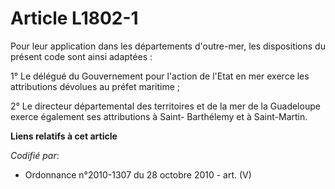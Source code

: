 # Article L1802-1

Pour leur application dans les départements d'outre-mer, les dispositions du présent code sont ainsi adaptées :

1° Le délégué du Gouvernement pour l'action de l'Etat en mer exerce les attributions dévolues au préfet maritime ;

2° Le directeur départemental des territoires et de la mer de la Guadeloupe exerce également ses attributions à Saint-
Barthélemy et à Saint-Martin.

**Liens relatifs à cet article**

_Codifié par_:

  - Ordonnance n°2010-1307 du 28 octobre 2010 - art. (V)
